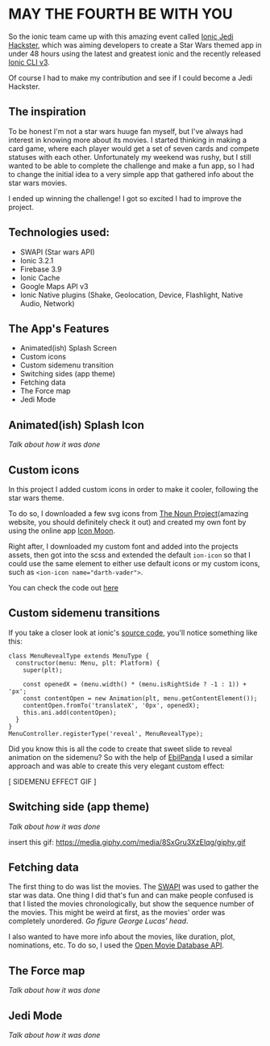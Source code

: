 # MAY THE FOURTH BE WITH YOU

So the ionic team came up with this amazing event called [Ionic Jedi Hackster](http://blog.ionic.io/become-an-ionic-jedi-hackster/), which was aiming developers to create a Star Wars themed app in under 48 hours using the latest and greatest ionic and the recently released [Ionic CLI v3](http://blog.ionic.io/announcing-ionic-cli-v3/).

Of course I had to make my contribution and see if I could become a Jedi Hackster.

## The inspiration

To be honest I'm not a star wars huuge fan myself, but I've always had interest in knowing more about its movies. I started thinking in making a card game, where each player would get a set of seven cards and compete statuses with each other. Unfortunately my weekend was rushy, but I still wanted to be able to complete the challenge and make a fun app, so I had to change the initial idea to a very simple app that gathered info about the star wars movies.

I ended up winning the challenge! I got so excited I had to improve the project.

## Technologies used:

- SWAPI (Star wars API)
- Ionic 3.2.1
- Firebase 3.9
- Ionic Cache
- Google Maps API v3
- Ionic Native plugins (Shake, Geolocation, Device, Flashlight, Native Audio, Network)

## The App's Features

- Animated(ish) Splash Screen
- Custom icons
- Custom sidemenu transition
- Switching sides (app theme)
- Fetching data
- The Force map
- Jedi Mode

## Animated(ish) Splash Icon

_Talk about how it was done_

## Custom icons

In this project I added custom icons in order to make it cooler, following the star wars theme.

To do so, I downloaded a few svg icons from [The Noun Project](https://thenounproject.com/)(amazing website, you should definitely check it out) and created my own font by using the online app [Icon Moon](https://icomoon.io/app/).

Right after, I downloaded my custom font and added into the projects assets, then got into the scss and extended the default `ion-icon` so that I could use the same element to either use default icons or my custom icons, such as `<ion-icon name="darth-vader">`.

You can check the code out [here](https://github.com/yannbf/may-the-4th/blob/master/src/theme/variables.scss#L76)

## Custom sidemenu transitions

If you take a closer look at ionic's [source code](https://github.com/driftyco/ionic/blob/53113366e239a48d83bb70789ed64d0637f150e5/src/components/menu/menu-types.ts), you'll notice something like this:

```
class MenuRevealType extends MenuType {
  constructor(menu: Menu, plt: Platform) {
    super(plt);

    const openedX = (menu.width() * (menu.isRightSide ? -1 : 1)) + 'px';
    const contentOpen = new Animation(plt, menu.getContentElement());
    contentOpen.fromTo('translateX', '0px', openedX);
    this.ani.add(contentOpen);
  }
}
MenuController.registerType('reveal', MenuRevealType);
```

Did you know this is all the code to create that sweet slide to reveal animation on the sidemenu? So with the help of [EbilPanda](https://github.com/EbilPanda) I used a similar approach and was able to create this very elegant custom effect:

[ SIDEMENU EFFECT GIF ]

## Switching side (app theme)

_Talk about how it was done_

insert this gif:
https://media.giphy.com/media/8SxGru3XzElqg/giphy.gif

## Fetching data

The first thing to do was list the movies. The [SWAPI](https://swapi.co/) was used to gather the star was data. One thing I did that's fun and can make people confused is that I listed the movies chronologically, but show the sequence number of the movies. This might be weird at first, as the movies' order was completely unordered. _Go figure George Lucas' head_.

I also wanted to have more info about the movies, like duration, plot, nominations, etc. To do so, I used the [Open Movie Database API](http://www.omdbapi.com/).

## The Force map
_Talk about how it was done_

## Jedi Mode
_Talk about how it was done_
